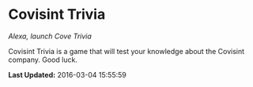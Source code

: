 # Covisint Trivia
*Alexa, launch Cove Trivia*

Covisint Trivia is a game that will test your knowledge about the Covisint company.  Good luck.

**Last Updated:** 2016-03-04 15:55:59